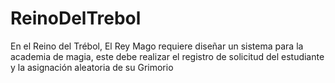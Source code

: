 # ReinoDelTrebol
En el Reino del Trébol, El Rey Mago requiere diseñar un sistema para la academia de magia,  este debe realizar el registro de solicitud del estudiante y la asignación aleatoria de su  Grimorio
